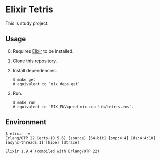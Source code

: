 # Elixir Tetris

This is study project.

## Usage

0. Requires [Elixir](https://elixir-lang.org) to be installed.

1. Clone this repository.

2. Install dependencies.
    ```shell
    $ make get
    # equivalent to `mix deps.get`.
    ```

3. Run.
    ```shell
    $ make run
    # equivalent to `MIX_ENV=prod mix run lib/tetris.exs`.
    ```

## Environment
```shell
$ elixir -v
Erlang/OTP 22 [erts-10.5.6] [source] [64-bit] [smp:4:4] [ds:4:4:10] [async-threads:1] [hipe] [dtrace]

Elixir 1.9.4 (compiled with Erlang/OTP 22)
```
